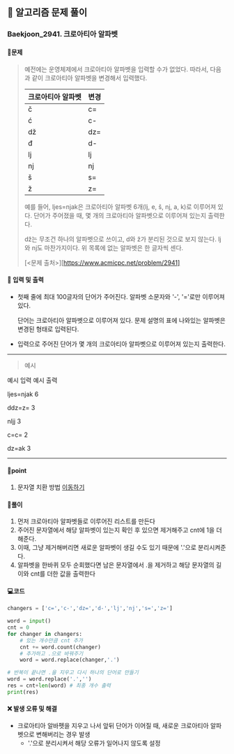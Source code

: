 ## 🐌 알고리즘 문제 풀이

### Baekjoon_2941. 크로아티아 알파벳

#### 📒문제

> 예전에는 운영체제에서 크로아티아 알파벳을 입력할 수가 없었다. 따라서, 다음과 같이 크로아티아 알파벳을 변경해서 입력했다.
>
> | 크로아티아 알파벳 | 변경 |
> | ----------------- | ---- |
> | č                 | c=   |
> | ć                 | c-   |
> | dž                | dz=  |
> | đ                 | d-   |
> | lj                | lj   |
> | nj                | nj   |
> | š                 | s=   |
> | ž                 | z=   |
>
> 예를 들어, ljes=njak은 크로아티아 알파벳 6개(lj, e, š, nj, a, k)로 이루어져 있다. 단어가 주어졌을 때, 몇 개의 크로아티아 알파벳으로 이루어져 있는지 출력한다.
>
> dž는 무조건 하나의 알파벳으로 쓰이고, d와 ž가 분리된 것으로 보지 않는다. lj와 nj도 마찬가지이다. 위 목록에 없는 알파벳은 한 글자씩 센다.
>
> [<문제 출처>][https://www.acmicpc.net/problem/2941]

#### :pushpin: 입력 및 출력

- 첫째 줄에 최대 100글자의 단어가 주어진다. 알파벳 소문자와 '-', '='로만 이루어져 있다.

  단어는 크로아티아 알파벳으로 이루어져 있다. 문제 설명의 표에 나와있는 알파벳은 변경된 형태로 입력된다.

- 입력으로 주어진 단어가 몇 개의 크로아티아 알파벳으로 이루어져 있는지 출력한다.

---

> 예시

예시 입력				예시 출력 

ljes=njak				 6

ddz=z=					3

nljj						   3

c=c=						2

dz=ak					  3

----




#### 🚀point

1.  문자열 치환 방법 [이동하기](https://engineer-mole.tistory.com/238)

   


#### 🔎풀이

1. 먼저 크로아티아 알파벳들로 이루어진 리스트를 만든다
1. 주어진 문자열에서 해당 알파벳이 있는지 확인 후 있으면 제거해주고 cnt에 1을 더해준다.
1. 이때, 그냥 제거해버리면 새로운 알파벳이 생길 수도 있기 때문에 '.'으로 분리시켜준다.
1. 알파벳을 한바퀴 모두 순회했다면 남은 문자열에서 .을 제거하고 해당 문자열의 길이와 cnt를 더한 값을 출력한다




#### 💻코드

```python
changers = ['c=','c-','dz=','d-','lj','nj','s=','z=']

word = input()
cnt = 0
for changer in changers:
    # 있는 개수만큼 cnt 추가
    cnt += word.count(changer)
    # 추가하고 .으로 바꿔주기
    word = word.replace(changer,'.')

# 반복이 끝나면 .을 지우고 다시 하나의 단어로 만들기
word = word.replace('.','')
res = cnt+len(word) # 최종 개수 출력
print(res)
```



#### ❌ 발생 오류 및 해결

- 크로아티아 알바펫을 지우고 나서 앞뒤 단어가 이어질 때, 새로운 크로아티아 알파벳으로 변해버리는 경우 발생
  - '.'으로 분리시켜서 해당 오류가 일어나지 않도록 설정


